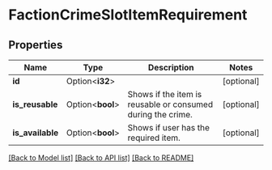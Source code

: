 # FactionCrimeSlotItemRequirement

## Properties

Name | Type | Description | Notes
------------ | ------------- | ------------- | -------------
**id** | Option<**i32**> |  | [optional]
**is_reusable** | Option<**bool**> | Shows if the item is reusable or consumed during the crime. | [optional]
**is_available** | Option<**bool**> | Shows if user has the required item. | [optional]

[[Back to Model list]](../README.md#documentation-for-models) [[Back to API list]](../README.md#documentation-for-api-endpoints) [[Back to README]](../README.md)


